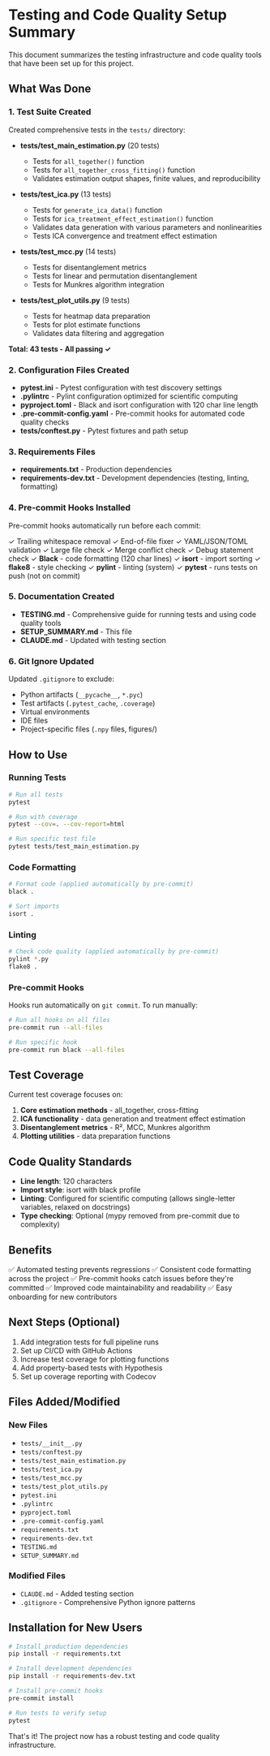 # Testing and Code Quality Setup Summary

This document summarizes the testing infrastructure and code quality tools that have been set up for this project.

## What Was Done

### 1. Test Suite Created

Created comprehensive tests in the `tests/` directory:

- **tests/test_main_estimation.py** (20 tests)
  - Tests for `all_together()` function
  - Tests for `all_together_cross_fitting()` function
  - Validates estimation output shapes, finite values, and reproducibility

- **tests/test_ica.py** (13 tests)
  - Tests for `generate_ica_data()` function
  - Tests for `ica_treatment_effect_estimation()` function
  - Validates data generation with various parameters and nonlinearities
  - Tests ICA convergence and treatment effect estimation

- **tests/test_mcc.py** (14 tests)
  - Tests for disentanglement metrics
  - Tests for linear and permutation disentanglement
  - Tests for Munkres algorithm integration

- **tests/test_plot_utils.py** (9 tests)
  - Tests for heatmap data preparation
  - Tests for plot estimate functions
  - Validates data filtering and aggregation

**Total: 43 tests - All passing ✓**

### 2. Configuration Files Created

- **pytest.ini** - Pytest configuration with test discovery settings
- **.pylintrc** - Pylint configuration optimized for scientific computing
- **pyproject.toml** - Black and isort configuration with 120 char line length
- **.pre-commit-config.yaml** - Pre-commit hooks for automated code quality checks
- **tests/conftest.py** - Pytest fixtures and path setup

### 3. Requirements Files

- **requirements.txt** - Production dependencies
- **requirements-dev.txt** - Development dependencies (testing, linting, formatting)

### 4. Pre-commit Hooks Installed

Pre-commit hooks automatically run before each commit:

✓ Trailing whitespace removal
✓ End-of-file fixer
✓ YAML/JSON/TOML validation
✓ Large file check
✓ Merge conflict check
✓ Debug statement check
✓ **Black** - code formatting (120 char lines)
✓ **isort** - import sorting
✓ **flake8** - style checking
✓ **pylint** - linting (system)
✓ **pytest** - runs tests on push (not on commit)

### 5. Documentation Created

- **TESTING.md** - Comprehensive guide for running tests and using code quality tools
- **SETUP_SUMMARY.md** - This file
- **CLAUDE.md** - Updated with testing section

### 6. Git Ignore Updated

Updated `.gitignore` to exclude:
- Python artifacts (`__pycache__`, `*.pyc`)
- Test artifacts (`.pytest_cache`, `.coverage`)
- Virtual environments
- IDE files
- Project-specific files (`.npy` files, figures/)

## How to Use

### Running Tests

```bash
# Run all tests
pytest

# Run with coverage
pytest --cov=. --cov-report=html

# Run specific test file
pytest tests/test_main_estimation.py
```

### Code Formatting

```bash
# Format code (applied automatically by pre-commit)
black .

# Sort imports
isort .
```

### Linting

```bash
# Check code quality (applied automatically by pre-commit)
pylint *.py
flake8 .
```

### Pre-commit Hooks

Hooks run automatically on `git commit`. To run manually:

```bash
# Run all hooks on all files
pre-commit run --all-files

# Run specific hook
pre-commit run black --all-files
```

## Test Coverage

Current test coverage focuses on:

1. **Core estimation methods** - all_together, cross-fitting
2. **ICA functionality** - data generation and treatment effect estimation
3. **Disentanglement metrics** - R², MCC, Munkres algorithm
4. **Plotting utilities** - data preparation functions

## Code Quality Standards

- **Line length**: 120 characters
- **Import style**: isort with black profile
- **Linting**: Configured for scientific computing (allows single-letter variables, relaxed on docstrings)
- **Type checking**: Optional (mypy removed from pre-commit due to complexity)

## Benefits

✅ Automated testing prevents regressions
✅ Consistent code formatting across the project
✅ Pre-commit hooks catch issues before they're committed
✅ Improved code maintainability and readability
✅ Easy onboarding for new contributors

## Next Steps (Optional)

1. Add integration tests for full pipeline runs
2. Set up CI/CD with GitHub Actions
3. Increase test coverage for plotting functions
4. Add property-based tests with Hypothesis
5. Set up coverage reporting with Codecov

## Files Added/Modified

### New Files
- `tests/__init__.py`
- `tests/conftest.py`
- `tests/test_main_estimation.py`
- `tests/test_ica.py`
- `tests/test_mcc.py`
- `tests/test_plot_utils.py`
- `pytest.ini`
- `.pylintrc`
- `pyproject.toml`
- `.pre-commit-config.yaml`
- `requirements.txt`
- `requirements-dev.txt`
- `TESTING.md`
- `SETUP_SUMMARY.md`

### Modified Files
- `CLAUDE.md` - Added testing section
- `.gitignore` - Comprehensive Python ignore patterns

## Installation for New Users

```bash
# Install production dependencies
pip install -r requirements.txt

# Install development dependencies
pip install -r requirements-dev.txt

# Install pre-commit hooks
pre-commit install

# Run tests to verify setup
pytest
```

That's it! The project now has a robust testing and code quality infrastructure.
